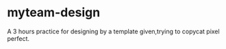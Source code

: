 # myteam-design
A 3 hours practice for designing by a template given,trying to copycat pixel perfect.
